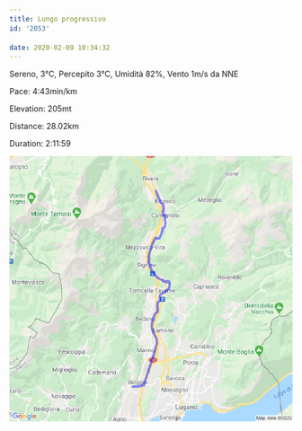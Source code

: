 ```yaml
---
title: Lungo progressivo
id: '2053'

date: 2020-02-09 10:34:32
---
```


Sereno, 3°C, Percepito 3°C, Umidità 82%, Vento 1m/s da NNE

Pace: 4:43min/km

Elevation: 205mt

Distance: 28.02km

Duration: 2:11:59

![image](/images/2021/08/20200209-activity-map.png)
